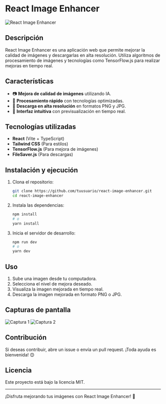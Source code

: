 # React Image Enhancer

![React Image Enhancer](https://via.placeholder.com/800x300.png?text=React+Image+Enhancer)

## Descripción
React Image Enhancer es una aplicación web que permite mejorar la calidad de imágenes y descargarlas en alta resolución. Utiliza algoritmos de procesamiento de imágenes y tecnologías como TensorFlow.js para realizar mejoras en tiempo real.

## Características
- 📷 **Mejora de calidad de imágenes** utilizando IA.
- 🚀 **Procesamiento rápido** con tecnologías optimizadas.
- 💾 **Descarga en alta resolución** en formatos PNG y JPG.
- 🎨 **Interfaz intuitiva** con previsualización en tiempo real.

## Tecnologías utilizadas
- **React** (Vite + TypeScript)
- **Tailwind CSS** (Para estilos)
- **TensorFlow.js** (Para mejora de imágenes)
- **FileSaver.js** (Para descargas)

## Instalación y ejecución
1. Clona el repositorio:
   ```sh
   git clone https://github.com/tuusuario/react-image-enhancer.git
   cd react-image-enhancer
   ```

2. Instala las dependencias:
   ```sh
   npm install
   # o
   yarn install
   ```

3. Inicia el servidor de desarrollo:
   ```sh
   npm run dev
   # o
   yarn dev
   ```

## Uso
1. Sube una imagen desde tu computadora.
2. Selecciona el nivel de mejora deseado.
3. Visualiza la imagen mejorada en tiempo real.
4. Descarga la imagen mejorada en formato PNG o JPG.

## Capturas de pantalla
![Captura 1](https://via.placeholder.com/600x300.png?text=Before+Enhancement)
![Captura 2](https://via.placeholder.com/600x300.png?text=After+Enhancement)

## Contribución
Si deseas contribuir, abre un issue o envía un pull request. ¡Toda ayuda es bienvenida! 😊

## Licencia
Este proyecto está bajo la licencia MIT.

---
¡Disfruta mejorando tus imágenes con React Image Enhancer! 🚀
